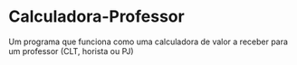 # Calculadora-Professor
Um programa que funciona como uma calculadora de valor a receber para um professor (CLT, horista ou PJ)
